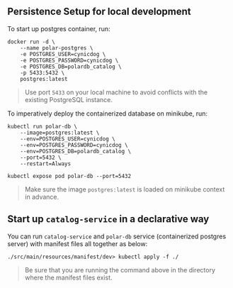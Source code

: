 ## Persistence Setup for local development 

To start up postgres container, run:
```
docker run -d \
    --name polar-postgres \
    -e POSTGRES_USER=cynicdog \
    -e POSTGRES_PASSWORD=cynicdog \
    -e POSTGRES_DB=polardb_catalog \
    -p 5433:5432 \
    postgres:latest
```
> Use port `5433` on your local machine to avoid conflicts with the existing PostgreSQL instance.

To imperatively deploy the containerized database on minikube, run:
```
kubectl run polar-db \
    --image=postgres:latest \
    --env=POSTGRES_USER=cynicdog \
    --env=POSTGRES_PASSWORD=cynicdog \
    --env=POSTGRES_DB=polardb_catalog \
    --port=5432 \
    --restart=Always

kubectl expose pod polar-db --port=5432
```
> Make sure the image `postgres:latest` is loaded on minikube context in advance. 

## Start up `catalog-service` in a declarative way 
You can run `catalog-service` and `polar-db` service (containerized postgres server) with manifest files all together as below: 
```
./src/main/resources/manifest/dev> kubectl apply -f ./
```
> Be sure that you are running the command above in the directory where the manifest files exist. 
